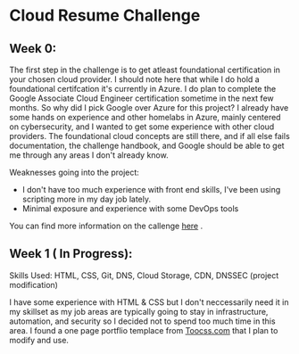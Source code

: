 # Cloud Resume Challenge

## Week 0:

The first step in the challenge is to get atleast foundational certification in your chosen cloud provider.  I should note here that while I  do hold a foundational certifcation it's currently in Azure.
I do plan to complete the Google Associate Cloud Engineer certification sometime in the next few months. So why did I pick Google over Azure for this project?
I already have some hands on experience and other homelabs in Azure, mainly centered on cybersecurity, and I wanted to get some experience with other cloud providers.
The foundational cloud concepts are still there, and if all else fails documentation, the challenge handbook, and Google should be able to get me through any areas I don't already know.

Weaknesses going into the project:
- I don't have too much experience with front end skills, I've been using scripting more in my day job lately.
- Minimal exposure and experience with some DevOps tools

You can find more information on the callenge [here](https://cloudresumechallenge.dev/docs/the-challenge/) .


## Week 1 ( In Progress):

Skills Used: HTML, CSS, Git, DNS, Cloud Storage, CDN, DNSSEC (project modification) 


I have some experience with HTML & CSS but I don't neccessarily need it in my skillset as my job areas are typically going to stay in infrastructure, automation, and security
so I decided not to spend too much time in this area. I found a one page portflio templace from [Toocss.com](https://www.toocss.com/free-one-page-css-html-templates/) that I plan to modify and use.
